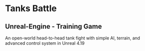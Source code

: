 # Tanks Battle
## Unreal-Engine - Training Game
An open-world head-to-head tank fight with simple AI, terrain, and advanced control system in Unreal 4.19
